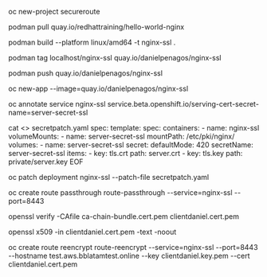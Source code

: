 oc new-project secureroute

podman pull quay.io/redhattraining/hello-world-nginx

podman build --platform linux/amd64  -t nginx-ssl .

podman tag localhost/nginx-ssl quay.io/danielpenagos/nginx-ssl

podman push quay.io/danielpenagos/nginx-ssl

oc new-app --image=quay.io/danielpenagos/nginx-ssl


oc annotate service nginx-ssl service.beta.openshift.io/serving-cert-secret-name=server-secret-ssl

cat <<EOF >> secretpatch.yaml
spec:
  template:
    spec:
      containers:
        - name: nginx-ssl
          volumeMounts:
            - name: server-secret-ssl
              mountPath: /etc/pki/nginx/
      volumes:
        - name: server-secret-ssl
          secret:
            defaultMode: 420 
            secretName: server-secret-ssl 
            items:
              - key: tls.crt
                path: server.crt 
              - key: tls.key
                path: private/server.key
EOF



oc patch deployment nginx-ssl --patch-file secretpatch.yaml

oc create route passthrough route-passthrough --service=nginx-ssl --port=8443


openssl verify -CAfile ca-chain-bundle.cert.pem clientdaniel.cert.pem 

openssl x509 -in clientdaniel.cert.pem  -text -noout

oc create route reencrypt route-reencrypt --service=nginx-ssl --port=8443 --hostname test.aws.bblatamtest.online --key clientdaniel.key.pem --cert clientdaniel.cert.pem

